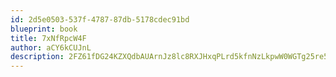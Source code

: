 ```yaml
---
id: 2d5e0503-537f-4787-87db-5178cdec91bd
blueprint: book
title: 7xNfRpcW4F
author: aCY6kCUJnL
description: 2FZ61fDG24KZXQdbAUArnJz8lc8RXJHxqPLrd5kfnNzLkpwW0WGTg25re51TOeiuHdr7yOBm9xFlW02NcKa9Wf4EIe7wsMAu2Y01
---
```

